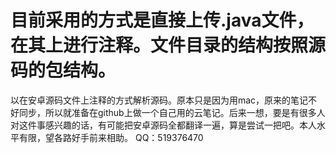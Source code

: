 # 目前采用的方式是直接上传.java文件，在其上进行注释。文件目录的结构按照源码的包结构。
以在安卓源码文件上注释的方式解析源码。原本只是因为用mac，原来的笔记不好同步，所以就准备在github上做一个自己用的云笔记。后来一想，要是有很多人对这件事感兴趣的话，有可能把安卓源码全都翻译一遍，算是尝试一把吧。本人水平有限，望各路好手前来相助。
QQ：519376470
